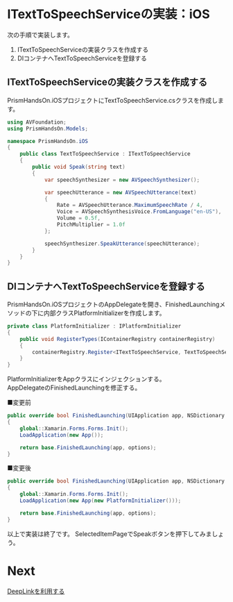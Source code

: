 # ITextToSpeechServiceの実装：iOS  

次の手順で実装します。

1. ITextToSpeechServiceの実装クラスを作成する  
2. DIコンテナへTextToSpeechServiceを登録する  

## ITextToSpeechServiceの実装クラスを作成する  

PrismHandsOn.iOSプロジェクトにTextToSpeechService.csクラスを作成します。  

```cs
using AVFoundation;
using PrismHandsOn.Models;

namespace PrismHandsOn.iOS
{
    public class TextToSpeechService : ITextToSpeechService
    {
        public void Speak(string text)
        {
            var speechSynthesizer = new AVSpeechSynthesizer();

            var speechUtterance = new AVSpeechUtterance(text)
            {
                Rate = AVSpeechUtterance.MaximumSpeechRate / 4,
                Voice = AVSpeechSynthesisVoice.FromLanguage("en-US"),
                Volume = 0.5f,
                PitchMultiplier = 1.0f
            };

            speechSynthesizer.SpeakUtterance(speechUtterance);
        }
    }
}
```

## DIコンテナへTextToSpeechServiceを登録する  

PrismHandsOn.iOSプロジェクトのAppDelegateを開き、FinishedLaunchingメソッドの下に内部クラスPlatformInitializerを作成します。  

```cs
private class PlatformInitializer : IPlatformInitializer
{
    public void RegisterTypes(IContainerRegistry containerRegistry)
    {
        containerRegistry.Register<ITextToSpeechService, TextToSpeechService>();
    }
}
```

PlatformInitializerをAppクラスにインジェクションする。  
AppDelegateのFinishedLaunchingを修正する。  

■変更前  
```cs
public override bool FinishedLaunching(UIApplication app, NSDictionary options)
{
    global::Xamarin.Forms.Forms.Init();
    LoadApplication(new App());

    return base.FinishedLaunching(app, options);
}
```

■変更後
```cs
public override bool FinishedLaunching(UIApplication app, NSDictionary options)
{
    global::Xamarin.Forms.Forms.Init();
    LoadApplication(new App(new PlatformInitializer()));

    return base.FinishedLaunching(app, options);
}
```

以上で実装は終了です。
SelectedItemPageでSpeakボタンを押下してみましょう。

# Next

[DeepLinkを利用する](textbook/08-01-DeepLinkを利用する.md)

